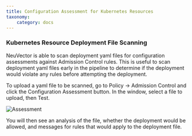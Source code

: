 ```yaml
---
title: Configuration Assessment for Kubernetes Resources
taxonomy:
    category: docs
---
```


### Kubernetes Resource Deployment File Scanning
NeuVector is able to scan deployment yaml files for configuration assessments against Admission Control rules. This is useful to scan deployment yaml files early in the pipeline to determine if the deployment would violate any rules before attempting the deployment.

To upload a yaml file to be scanned, go to Policy -> Admission Control and click the Configuration Assessment button. In the window, select a file to upload, then Test.

![Assessment](/img/05.policy/03.admission/01.assessment/assessment.png)

You will then see an analysis of the file, whether the deployment would be allowed, and messages for rules that would apply to the deployment file.




